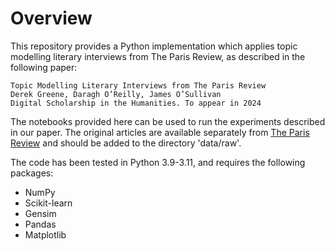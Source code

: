# Overview

This repository provides a Python implementation which applies topic modelling literary interviews from The Paris Review, as described in the following paper:

	Topic Modelling Literary Interviews from The Paris Review
	Derek Greene, Daragh O’Reilly, James O’Sullivan
	Digital Scholarship in the Humanities. To appear in 2024

The notebooks provided here can be used to run the experiments described in our paper. The original articles are available separately from [The Paris Review](https://www.theparisreview.org/) and should be added to the directory 'data/raw'.

The code has been tested in Python 3.9-3.11, and requires the following packages:

- NumPy
- Scikit-learn
- Gensim
- Pandas
- Matplotlib
